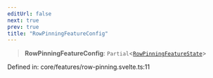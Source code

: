 ```yaml
---
editUrl: false
next: true
prev: true
title: "RowPinningFeatureConfig"
---
```


> **RowPinningFeatureConfig**: `Partial`\<[`RowPinningFeatureState`](/api/type-aliases/rowpinningfeaturestate/)\>

Defined in: core/features/row-pinning.svelte.ts:11
